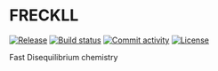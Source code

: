 # FRECKLL

[![Release](https://img.shields.io/github/v/release/ahmed-f-alrefaie/FRECKLL)](https://img.shields.io/github/v/release/ahmed-f-alrefaie/FRECKLL)
[![Build status](https://img.shields.io/github/actions/workflow/status/ahmed-f-alrefaie/FRECKLL/main.yml?branch=main)](https://github.com/ahmed-f-alrefaie/FRECKLL/actions/workflows/main.yml?query=branch%3Amain)
[![Commit activity](https://img.shields.io/github/commit-activity/m/ahmed-f-alrefaie/FRECKLL)](https://img.shields.io/github/commit-activity/m/ahmed-f-alrefaie/FRECKLL)
[![License](https://img.shields.io/github/license/ahmed-f-alrefaie/FRECKLL)](https://img.shields.io/github/license/ahmed-f-alrefaie/FRECKLL)

Fast Disequilibrium chemistry
